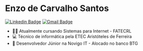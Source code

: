 # Enzo de Carvalho Santos
[![Linkedin Badge](https://img.shields.io/badge/-Enzo%20Carvalho-3352ff?style=flat-square&logo=Linkedin&logoColor=white&link=https://www.linkedin.com/in/enzocsantos18/)](https://www.linkedin.com/in/enzocsantos18/) [![Gmail Badge](https://img.shields.io/badge/-enzocsantos18@gmail.com-ff1c51?style=flat-square&logo=Gmail&logoColor=white&link=mailto:enzocsantos18@gmail.com)](mailto:enzocsantos18@gmail.com)

- 👨‍💻 Atualmente cursando Sistemas para Internet - FATECRL 
- 💻 Técnico de informática pela ETEC Aristóteles de Ferreira
- 🍊 Desenvolvedor Júnior na Novigo IT - Alocado no banco BTG
